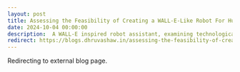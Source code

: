 ```yaml
---
layout: post
title: Assessing the Feasibility of Creating a WALL-E-Like Robot For Human Assistance
date: 2024-10-04 00:00:00
description:  A WALL-E inspired robot assistant, examining technological feasibility, design considerations, and ethical implications for improved human life.
redirect: https://blogs.dhruvashaw.in/assessing-the-feasibility-of-creating-a-wall-e-like-robot-for-human-assistance
---
```

Redirecting to external blog page.
